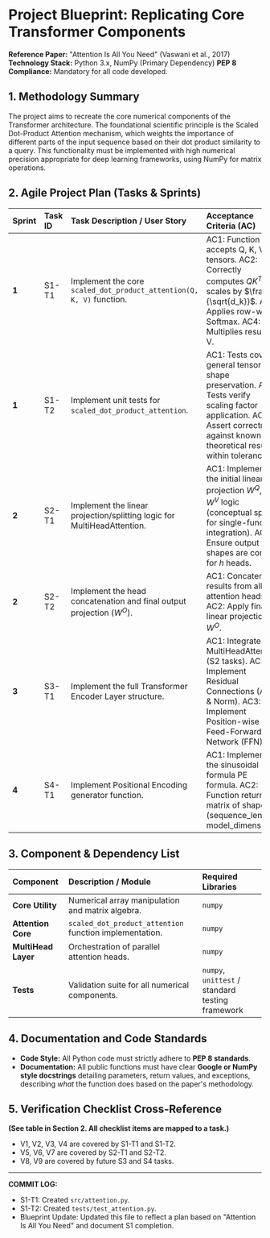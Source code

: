 # Project Blueprint: Replicating Core Transformer Components

**Reference Paper:** "Attention Is All You Need" (Vaswani et al., 2017)
**Technology Stack:** Python 3.x, NumPy (Primary Dependency)
**PEP 8 Compliance:** Mandatory for all code developed.

## 1. Methodology Summary

The project aims to recreate the core numerical components of the Transformer architecture. The foundational scientific principle is the Scaled Dot-Product Attention mechanism, which weights the importance of different parts of the input sequence based on their dot product similarity to a query. This functionality must be implemented with high numerical precision appropriate for deep learning frameworks, using NumPy for matrix operations.

## 2. Agile Project Plan (Tasks & Sprints)

| Sprint | Task ID | Task Description / User Story | Acceptance Criteria (AC) | Paper Mapping | Status |
| :--- | :--- | :--- | :--- | :--- | :--- |
| **1** | S1-T1 | Implement the core `scaled_dot_product_attention(Q, K, V)` function. | AC1: Function accepts Q, K, V tensors. AC2: Correctly computes $QK^T$ and scales by $\frac{1}{\sqrt{d_k}}$. AC3: Applies row-wise Softmax. AC4: Multiplies result by V. | V1, V2, V3 | **COMPLETED** |
| **1** | S1-T2 | Implement unit tests for `scaled_dot_product_attention`. | AC1: Tests cover general tensor shape preservation. AC2: Tests verify scaling factor application. AC3: Assert correctness against known theoretical result within tolerance. | V4 | **COMPLETED** |
| **2** | S2-T1 | Implement the linear projection/splitting logic for MultiHeadAttention. | AC1: Implement the initial linear projection $W^Q, W^K, W^V$ logic (conceptual split for single-function integration). AC2: Ensure output shapes are correct for $h$ heads. | V5 | *PENDING* |
| **2** | S2-T2 | Implement the head concatenation and final output projection ($W^O$). | AC1: Concatenate results from all attention heads. AC2: Apply final linear projection $W^O$. | V6, V7 | *PENDING* |
| **3** | S3-T1 | Implement the full Transformer Encoder Layer structure. | AC1: Integrate MultiHeadAttention (S2 tasks). AC2: Implement Residual Connections (Add & Norm). AC3: Implement Position-wise Feed-Forward Network (FFN). | V8 | *PENDING* |
| **4** | S4-T1 | Implement Positional Encoding generator function. | AC1: Implement the sinusoidal formula PE formula. AC2: Function returns a matrix of shape (sequence\_length, model\_dimension). | V9 | *PENDING* |

## 3. Component & Dependency List

| Component | Description / Module | Required Libraries |
| :--- | :--- | :--- |
| **Core Utility** | Numerical array manipulation and matrix algebra. | `numpy` |
| **Attention Core** | `scaled_dot_product_attention` function implementation. | `numpy` |
| **MultiHead Layer** | Orchestration of parallel attention heads. | `numpy` |
| **Tests** | Validation suite for all numerical components. | `numpy`, `unittest` / standard testing framework |

## 4. Documentation and Code Standards

*   **Code Style:** All Python code must strictly adhere to **PEP 8 standards**.
*   **Documentation:** All public functions must have clear **Google or NumPy style docstrings** detailing parameters, return values, and exceptions, describing *what* the function does based on the paper's methodology.

## 5. Verification Checklist Cross-Reference

**(See table in Section 2. All checklist items are mapped to a task.)**
*   V1, V2, V3, V4 are covered by S1-T1 and S1-T2.
*   V5, V6, V7 are covered by S2-T1 and S2-T2.
*   V8, V9 are covered by future S3 and S4 tasks.

---
**COMMIT LOG:**
*   S1-T1: Created `src/attention.py`.
*   S1-T2: Created `tests/test_attention.py`.
*   Blueprint Update: Updated this file to reflect a plan based on "Attention Is All You Need" and document S1 completion.